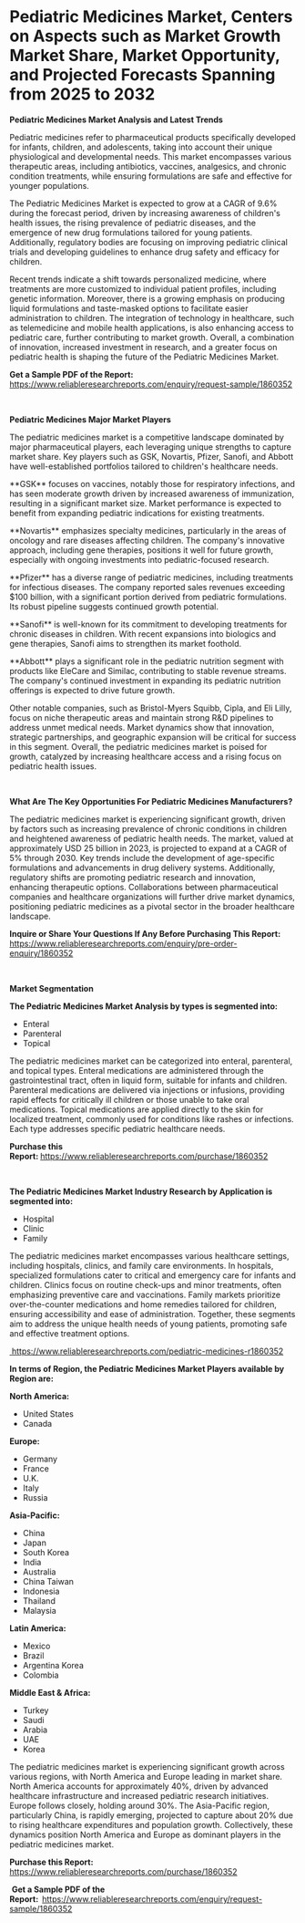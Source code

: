 <p><h1>Pediatric Medicines Market, Centers on Aspects such as Market Growth Market Share, Market Opportunity, and Projected Forecasts Spanning from 2025 to 2032</h1></p><p><strong>Pediatric Medicines Market Analysis and Latest Trends</strong></p>
<p><p>Pediatric medicines refer to pharmaceutical products specifically developed for infants, children, and adolescents, taking into account their unique physiological and developmental needs. This market encompasses various therapeutic areas, including antibiotics, vaccines, analgesics, and chronic condition treatments, while ensuring formulations are safe and effective for younger populations.</p><p>The Pediatric Medicines Market is expected to grow at a CAGR of 9.6% during the forecast period, driven by increasing awareness of children's health issues, the rising prevalence of pediatric diseases, and the emergence of new drug formulations tailored for young patients. Additionally, regulatory bodies are focusing on improving pediatric clinical trials and developing guidelines to enhance drug safety and efficacy for children. </p><p>Recent trends indicate a shift towards personalized medicine, where treatments are more customized to individual patient profiles, including genetic information. Moreover, there is a growing emphasis on producing liquid formulations and taste-masked options to facilitate easier administration to children. The integration of technology in healthcare, such as telemedicine and mobile health applications, is also enhancing access to pediatric care, further contributing to market growth. Overall, a combination of innovation, increased investment in research, and a greater focus on pediatric health is shaping the future of the Pediatric Medicines Market.</p></p>
<p><strong>Get a Sample PDF of the Report:&nbsp;</strong> <a href="https://www.reliableresearchreports.com/enquiry/request-sample/1860352?utm_campaign=102&utm_medium=2&utm_source=Github&utm_content=ia&utm_term=19042025&utm_id=pediatric-medicines">https://www.reliableresearchreports.com/enquiry/request-sample/1860352</a></p>
<p>&nbsp;</p>
<p><strong>Pediatric Medicines Major Market Players</strong></p>
<p><p>The pediatric medicines market is a competitive landscape dominated by major pharmaceutical players, each leveraging unique strengths to capture market share. Key players such as GSK, Novartis, Pfizer, Sanofi, and Abbott have well-established portfolios tailored to children's healthcare needs.</p><p>**GSK** focuses on vaccines, notably those for respiratory infections, and has seen moderate growth driven by increased awareness of immunization, resulting in a significant market size. Market performance is expected to benefit from expanding pediatric indications for existing treatments.</p><p>**Novartis** emphasizes specialty medicines, particularly in the areas of oncology and rare diseases affecting children. The company's innovative approach, including gene therapies, positions it well for future growth, especially with ongoing investments into pediatric-focused research.</p><p>**Pfizer** has a diverse range of pediatric medicines, including treatments for infectious diseases. The company reported sales revenues exceeding $100 billion, with a significant portion derived from pediatric formulations. Its robust pipeline suggests continued growth potential.</p><p>**Sanofi** is well-known for its commitment to developing treatments for chronic diseases in children. With recent expansions into biologics and gene therapies, Sanofi aims to strengthen its market foothold.</p><p>**Abbott** plays a significant role in the pediatric nutrition segment with products like EleCare and Similac, contributing to stable revenue streams. The company's continued investment in expanding its pediatric nutrition offerings is expected to drive future growth.</p><p>Other notable companies, such as Bristol-Myers Squibb, Cipla, and Eli Lilly, focus on niche therapeutic areas and maintain strong R&D pipelines to address unmet medical needs. Market dynamics show that innovation, strategic partnerships, and geographic expansion will be critical for success in this segment. Overall, the pediatric medicines market is poised for growth, catalyzed by increasing healthcare access and a rising focus on pediatric health issues.</p></p>
<p>&nbsp;</p>
<p><strong>What Are The Key Opportunities For Pediatric Medicines Manufacturers?</strong></p>
<p><p>The pediatric medicines market is experiencing significant growth, driven by factors such as increasing prevalence of chronic conditions in children and heightened awareness of pediatric health needs. The market, valued at approximately USD 25 billion in 2023, is projected to expand at a CAGR of 5% through 2030. Key trends include the development of age-specific formulations and advancements in drug delivery systems. Additionally, regulatory shifts are promoting pediatric research and innovation, enhancing therapeutic options. Collaborations between pharmaceutical companies and healthcare organizations will further drive market dynamics, positioning pediatric medicines as a pivotal sector in the broader healthcare landscape.</p></p>
<p><strong>Inquire or Share Your Questions If Any Before Purchasing This Report:</strong> <a href="https://www.reliableresearchreports.com/enquiry/pre-order-enquiry/1860352?utm_campaign=102&utm_medium=2&utm_source=Github&utm_content=ia&utm_term=19042025&utm_id=pediatric-medicines">https://www.reliableresearchreports.com/enquiry/pre-order-enquiry/1860352</a></p>
<p>&nbsp;</p>
<p><strong>Market Segmentation</strong></p>
<p><strong>The Pediatric Medicines Market Analysis by types is segmented into:</strong></p>
<p><ul><li>Enteral</li><li>Parenteral</li><li>Topical</li></ul></p>
<p><p>The pediatric medicines market can be categorized into enteral, parenteral, and topical types. Enteral medications are administered through the gastrointestinal tract, often in liquid form, suitable for infants and children. Parenteral medications are delivered via injections or infusions, providing rapid effects for critically ill children or those unable to take oral medications. Topical medications are applied directly to the skin for localized treatment, commonly used for conditions like rashes or infections. Each type addresses specific pediatric healthcare needs.</p></p>
<p><strong>Purchase this Report:&nbsp;</strong><a href="https://www.reliableresearchreports.com/purchase/1860352?utm_campaign=102&utm_medium=2&utm_source=Github&utm_content=ia&utm_term=19042025&utm_id=pediatric-medicines">https://www.reliableresearchreports.com/purchase/1860352</a></p>
<p>&nbsp;</p>
<p><strong>The Pediatric Medicines Market Industry Research by Application is segmented into:</strong></p>
<p><ul><li>Hospital</li><li>Clinic</li><li>Family</li></ul></p>
<p><p>The pediatric medicines market encompasses various healthcare settings, including hospitals, clinics, and family care environments. In hospitals, specialized formulations cater to critical and emergency care for infants and children. Clinics focus on routine check-ups and minor treatments, often emphasizing preventive care and vaccinations. Family markets prioritize over-the-counter medications and home remedies tailored for children, ensuring accessibility and ease of administration. Together, these segments aim to address the unique health needs of young patients, promoting safe and effective treatment options.</p></p>
<p><a href="https://www.reliableresearchreports.com/pediatric-medicines-r1860352?utm_campaign=102&utm_medium=2&utm_source=Github&utm_content=ia&utm_term=19042025&utm_id=pediatric-medicines">&nbsp;https://www.reliableresearchreports.com/pediatric-medicines-r1860352</a></p>
<p><strong>In terms of Region, the Pediatric Medicines Market Players available by Region are:</strong></p>
<p>
    <p> <strong> North America: </strong>
        <ul>
            <li>United States</li>
            <li>Canada</li>
        </ul>
        </p> 
    <p> <strong> Europe: </strong>
        <ul>
            <li>Germany</li>
            <li>France</li>
            <li>U.K.</li>
            <li>Italy</li>
            <li>Russia</li>
        </ul>
        </p> 
    <p> <strong> Asia-Pacific: </strong>
        <ul>
            <li>China</li>
            <li>Japan</li>
            <li>South Korea</li>
            <li>India</li>
            <li>Australia</li>
            <li>China Taiwan</li>
            <li>Indonesia</li>
            <li>Thailand</li>
            <li>Malaysia</li>
        </ul>
        </p> 
    <p> <strong> Latin America: </strong>
        <ul>
            <li>Mexico</li>
            <li>Brazil</li>
            <li>Argentina Korea</li>
            <li>Colombia</li>
        </ul>
        </p> 
    <p> <strong> Middle East & Africa: </strong>
        <ul>
            <li>Turkey</li>
            <li>Saudi</li>
            <li>Arabia</li>
            <li>UAE</li>
            <li>Korea</li>
        </ul>
    </p>
    </p>
<p><p>The pediatric medicines market is experiencing significant growth across various regions, with North America and Europe leading in market share. North America accounts for approximately 40%, driven by advanced healthcare infrastructure and increased pediatric research initiatives. Europe follows closely, holding around 30%. The Asia-Pacific region, particularly China, is rapidly emerging, projected to capture about 20% due to rising healthcare expenditures and population growth. Collectively, these dynamics position North America and Europe as dominant players in the pediatric medicines market.</p></p>
<p><strong>Purchase this Report: </strong><a href="https://www.reliableresearchreports.com/purchase/1860352?utm_campaign=102&utm_medium=2&utm_source=Github&utm_content=ia&utm_term=19042025&utm_id=pediatric-medicines">https://www.reliableresearchreports.com/purchase/1860352</a></p>
<p>&nbsp;<strong>Get a Sample PDF of the Report:&nbsp;&nbsp;</strong><a href="https://www.reliableresearchreports.com/enquiry/request-sample/1860352?utm_campaign=102&utm_medium=2&utm_source=Github&utm_content=ia&utm_term=19042025&utm_id=pediatric-medicines">https://www.reliableresearchreports.com/enquiry/request-sample/1860352</a></p>
<p><strong></strong></p>
<p><p></p><p></p><p></p></p>